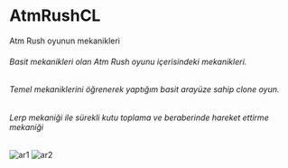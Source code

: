 # AtmRushCL
Atm Rush oyunun mekanikleri
###### Basit mekanikleri olan Atm Rush oyunu içerisindeki mekanikleri.
###### Temel mekaniklerini öğrenerek yaptığım basit arayüze sahip clone oyun.
###### Lerp mekaniği ile sürekli kutu toplama ve beraberinde hareket ettirme mekaniği

######
######
![ar1](https://github.com/sametycll/AtmRushCL/assets/42150041/bfaab7f6-b857-440c-815e-aea936f84752) ![ar2](https://github.com/sametycll/AtmRushCL/assets/42150041/7e9a6405-3c86-4755-a4d5-beb37a44ca6a)
